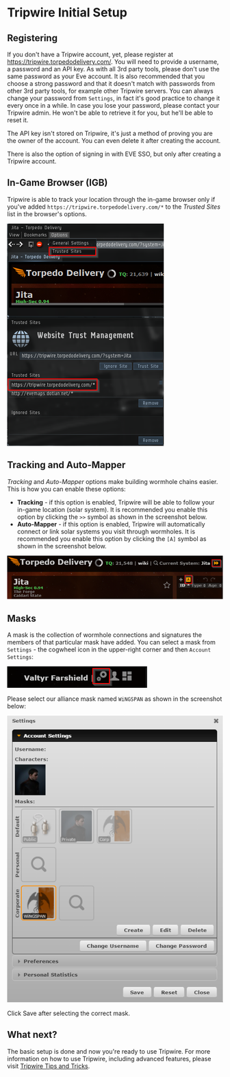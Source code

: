 # Tripwire Initial Setup

## Registering

If you don't have a Tripwire account, yet, please register at <https://tripwire.torpedodelivery.com/>. You will need to provide a username, a password and an API key. As with all 3rd party tools, please don't use the same password as your Eve account. It is also recommended that you choose a strong password and that it doesn't match with passwords from other 3rd party tools, for example other Tripwire servers. You can always change your password from `Settings`, in fact it's good practice to change it every once in a while. In case you lose your password, please contact your Tripwire admin. He won't be able to retrieve it for you, but he'll be able to reset it.

The API key isn't stored on Tripwire, it's just a method of proving you are the owner of the account. You can even delete it after creating the account.

There is also the option of signing in with EVE SSO, but only after creating a Tripwire account.

## In-Game Browser (IGB)

Tripwire is able to track your location through the in-game browser only if you've added `https://tripwire.torpedodelivery.com/*` to the *Trusted Sites* list in the browser's options.

![Tripwire Trusted](img/tripwire_trusted.png)

## Tracking and Auto-Mapper

*Tracking* and *Auto-Mapper* options make building wormhole chains easier. This is how you can enable these options:

* **Tracking** - if this option is enabled, Tripwire will be able to follow your in-game location (solar system). It is recommended you enable this option by clicking the `>>` symbol as shown in the screenshot below.
* **Auto-Mapper** - if this option is enabled, Tripwire will automatically connect or link solar systems you visit through wormholes. It is recommended you enable this option by clicking the `[A]` symbol as shown in the screenshot below.

![Tripwire Tracker](img/tripwire_tracker.png)

## Masks

A mask is the collection of wormhole connections and signatures the members of that particular mask have added. You can select a mask from `Settings` - the cogwheel icon in the upper-right corner and then `Account Settings`:

![Tripwire Settings](img/tripwire_settings.png)

Please select our alliance mask named `WiNGSPAN` as shown in the screenshot below:

![Tripwire Masks](img/tripwire_masks.png)

Click Save after selecting the correct mask.

## What next?

The basic setup is done and now you're ready to use Tripwire. For more information on how to use Tripwire, including advanced features, please visit [Tripwire Tips and Tricks](tripwire_tips.md).

